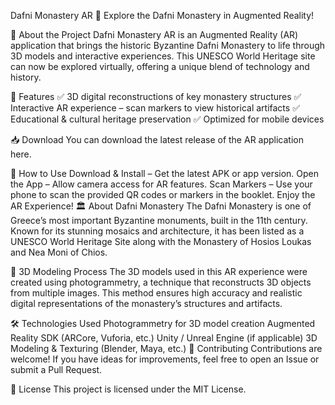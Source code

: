 Dafni Monastery AR
🕌 Explore the Dafni Monastery in Augmented Reality!

📌 About the Project
Dafni Monastery AR is an Augmented Reality (AR) application that brings the historic Byzantine Dafni Monastery to life through 3D models and interactive experiences. This UNESCO World Heritage site can now be explored virtually, offering a unique blend of technology and history.

🎯 Features
✅ 3D digital reconstructions of key monastery structures
✅ Interactive AR experience – scan markers to view historical artifacts
✅ Educational & cultural heritage preservation
✅ Optimized for mobile devices

📥 Download
You can download the latest release of the AR application here.

📖 How to Use
Download & Install – Get the latest APK or app version.
Open the App – Allow camera access for AR features.
Scan Markers – Use your phone to scan the provided QR codes or markers in the booklet.
Enjoy the AR Experience!
🏛 About Dafni Monastery
The Dafni Monastery is one of Greece’s most important Byzantine monuments, built in the 11th century. Known for its stunning mosaics and architecture, it has been listed as a UNESCO World Heritage Site along with the Monastery of Hosios Loukas and Nea Moni of Chios.

🎨 3D Modeling Process
The 3D models used in this AR experience were created using photogrammetry, a technique that reconstructs 3D objects from multiple images. This method ensures high accuracy and realistic digital representations of the monastery’s structures and artifacts.

🛠️ Technologies Used
Photogrammetry for 3D model creation
Augmented Reality SDK (ARCore, Vuforia, etc.)
Unity / Unreal Engine (if applicable)
3D Modeling & Texturing (Blender, Maya, etc.)
📌 Contributing
Contributions are welcome! If you have ideas for improvements, feel free to open an Issue or submit a Pull Request.

📜 License
This project is licensed under the MIT License.

